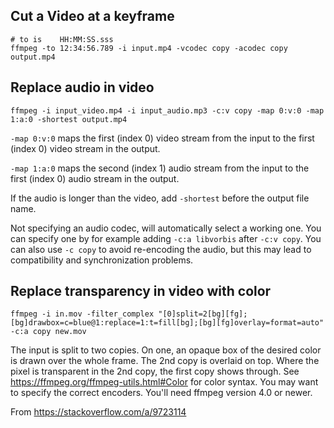 ## Cut a Video at a keyframe
```
# to is    HH:MM:SS.sss
ffmpeg -to 12:34:56.789 -i input.mp4 -vcodec copy -acodec copy output.mp4
```

## Replace audio in video
```
ffmpeg -i input_video.mp4 -i input_audio.mp3 -c:v copy -map 0:v:0 -map 1:a:0 -shortest output.mp4
```

`-map 0:v:0` maps the first (index 0) video stream from the input to the first (index 0) video stream in the output.

`-map 1:a:0` maps the second (index 1) audio stream from the input to the first (index 0) audio stream in the output.

If the audio is longer than the video, add `-shortest` before the output file name.

Not specifying an audio codec, will automatically select a working one. You can specify one by for example adding `-c:a libvorbis` after `-c:v copy`. You can also use `-c copy` to avoid re-encoding the audio, but this may lead to compatibility and synchronization problems.

## Replace transparency in video with color

```
ffmpeg -i in.mov -filter_complex "[0]split=2[bg][fg];[bg]drawbox=c=blue@1:replace=1:t=fill[bg];[bg][fg]overlay=format=auto" -c:a copy new.mov
```

The input is split to two copies. On one, an opaque box of the desired color is drawn over the whole frame. The 2nd copy is overlaid on top. Where the pixel is transparent in the 2nd copy, the first copy shows through. See https://ffmpeg.org/ffmpeg-utils.html#Color for color syntax. You may want to specify the correct encoders. You'll need ffmpeg version 4.0 or newer.

From https://stackoverflow.com/a/9723114
